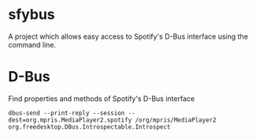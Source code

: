 # sfybus
A project which allows easy access to Spotify's D-Bus interface using the command line.

# D-Bus

Find properties and methods of Spotify's D-Bus interface

`dbus-send --print-reply --session --dest=org.mpris.MediaPlayer2.spotify /org/mpris/MediaPlayer2 org.freedesktop.DBus.Introspectable.Introspect`
